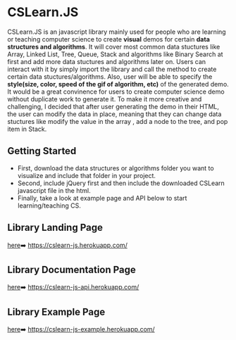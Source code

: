# CSLearn.JS

CSLearn.JS is an javascript library mainly used for people who are learning or teaching computer science to create **visual** demos for certain **data structures and algorithms**. It will cover most common data stuctures like Array, Linked List, Tree, Queue, Stack and algorithms like Binary Search at first and add more data stuctures and algorithms later on. Users can interact with it by simply import the library and call the method to create certain data stuctures/algorithms. Also, user will be able to specify the **style(size, color, speed of the gif of algorithm, etc)** of the generated demo. It would be a great convinence for users to create computer science demo without duplicate work to generate it. To make it more creative and challenging, I decided that after user generating the demo in their HTML, the user can modify the data in place, meaning that they can change data stuctures like modify the value in the array , add a node to the tree, and pop item in Stack.

## Getting Started
- First, download the data structures or algorithms folder you want to visualize and include that folder in your project.
- Second, include jQuery first and then include the downloaded CSLearn javascript file in the html.
- Finally, take a look at example page and API below to start learning/teaching CS.

## Library Landing Page
[here](https://cslearn-js.herokuapp.com/)➡️
https://cslearn-js.herokuapp.com/

## Library Documentation Page
[here](https://cslearn-js-api.herokuapp.com/)➡️
https://cslearn-js-api.herokuapp.com/

## Library Example Page
[here](https://cslearn-js-example.herokuapp.com/)➡️
https://cslearn-js-example.herokuapp.com/
